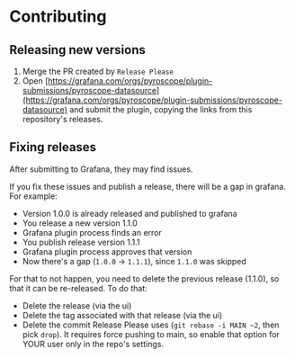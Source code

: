 # Contributing

## Releasing new versions
1. Merge the PR created by `Release Please`
2. Open [https://grafana.com/orgs/pyroscope/plugin-submissions/pyroscope-datasource](https://grafana.com/orgs/pyroscope/plugin-submissions/pyroscope-datasource) and submit the plugin, copying the links from this repository's releases.

## Fixing releases
After submitting to Grafana, they may find issues.

If you fix these issues and publish a release, there will be a gap in grafana.
For example:
* Version 1.0.0 is already released and published to grafana
* You release a new version 1.1.0
* Grafana plugin process finds an error
* You publish release version 1.1.1
* Grafana plugin process approves that version
* Now there's a gap (`1.0.0` -> `1.1.1`), since `1.1.0` was skipped

For that to not happen, you need to delete the previous release (1.1.0), so that it can be re-released.
To do that:
* Delete the release (via the ui)
* Delete the tag associated with that release (via the ui)
* Delete the commit Release Please uses (`git rebase -i MAIN ~2`, then pick `drop`). It requires force pushing to main, so enable that option for YOUR user only in the repo's settings.
